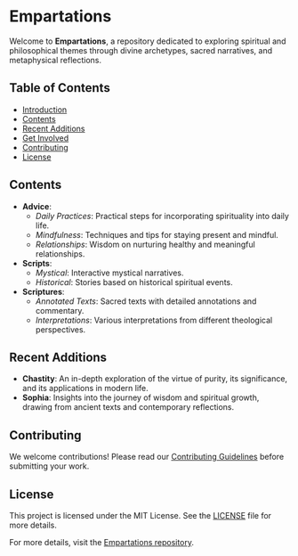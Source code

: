 # Empartations

Welcome to **Empartations**, a repository dedicated to exploring spiritual and philosophical themes through divine archetypes, sacred narratives, and metaphysical reflections.

## Table of Contents
- [Introduction](#introduction)
- [Contents](#contents)
- [Recent Additions](#recent-additions)
- [Get Involved](#get-involved)
- [Contributing](#contributing)
- [License](#license)

## Contents

- **Advice**: 
  - *Daily Practices*: Practical steps for incorporating spirituality into daily life.
  - *Mindfulness*: Techniques and tips for staying present and mindful.
  - *Relationships*: Wisdom on nurturing healthy and meaningful relationships.
- **Scripts**: 
  - *Mystical*: Interactive mystical narratives.
  - *Historical*: Stories based on historical spiritual events.
- **Scriptures**: 
  - *Annotated Texts*: Sacred texts with detailed annotations and commentary.
  - *Interpretations*: Various interpretations from different theological perspectives.

## Recent Additions

- **Chastity**: An in-depth exploration of the virtue of purity, its significance, and its applications in modern life.
- **Sophia**: Insights into the journey of wisdom and spiritual growth, drawing from ancient texts and contemporary reflections.

## Contributing

We welcome contributions! Please read our [Contributing Guidelines](link-to-contributing.md) before submitting your work.

## License

This project is licensed under the MIT License. See the [LICENSE](link-to-license-file) file for more details.

For more details, visit the [Empartations repository](https://github.com/kennethreitz/empartations/tree/main).
